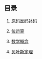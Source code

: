 ## 目录

1. [原码反码补码](./1原码反码补码.md)

2. [位运算](./2位运算.md)

3. [数学概念](./3数学概念.md)

4. [贝叶斯定理](./4贝叶斯定理.md)